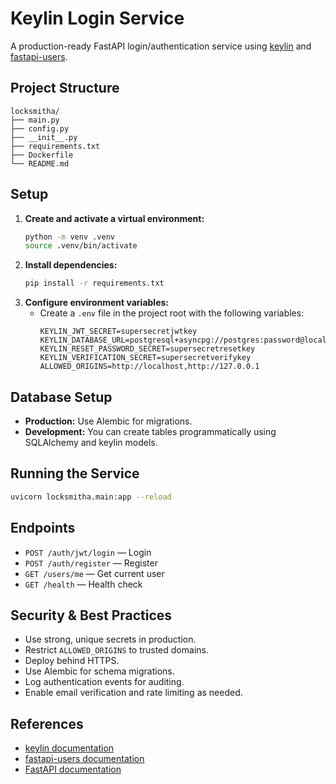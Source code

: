 # Keylin Login Service

A production-ready FastAPI login/authentication service using [keylin](https://github.com/beanone/keylin) and [fastapi-users](https://github.com/fastapi-users/fastapi-users).

## Project Structure

```
locksmitha/
├── main.py
├── config.py
├── __init__.py
├── requirements.txt
├── Dockerfile
└── README.md
```

## Setup

1. **Create and activate a virtual environment:**
    ```bash
    python -m venv .venv
    source .venv/bin/activate
    ```
2. **Install dependencies:**
    ```bash
    pip install -r requirements.txt
    ```
3. **Configure environment variables:**
    - Create a `.env` file in the project root with the following variables:
      ```env
      KEYLIN_JWT_SECRET=supersecretjwtkey
      KEYLIN_DATABASE_URL=postgresql+asyncpg://postgres:password@localhost:5432/keylindb
      KEYLIN_RESET_PASSWORD_SECRET=supersecretresetkey
      KEYLIN_VERIFICATION_SECRET=supersecretverifykey
      ALLOWED_ORIGINS=http://localhost,http://127.0.0.1
      ```

## Database Setup

- **Production:** Use Alembic for migrations.
- **Development:** You can create tables programmatically using SQLAlchemy and keylin models.

## Running the Service

```bash
uvicorn locksmitha.main:app --reload
```

## Endpoints

- `POST /auth/jwt/login` — Login
- `POST /auth/register` — Register
- `GET /users/me` — Get current user
- `GET /health` — Health check

## Security & Best Practices

- Use strong, unique secrets in production.
- Restrict `ALLOWED_ORIGINS` to trusted domains.
- Deploy behind HTTPS.
- Use Alembic for schema migrations.
- Log authentication events for auditing.
- Enable email verification and rate limiting as needed.

## References
- [keylin documentation](https://github.com/beanone/keylin)
- [fastapi-users documentation](https://fastapi-users.github.io/fastapi-users/)
- [FastAPI documentation](https://fastapi.tiangolo.com/)